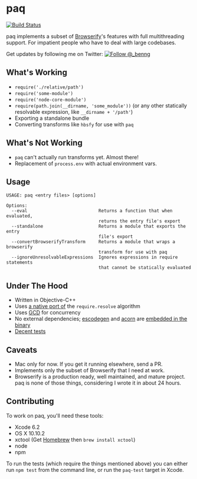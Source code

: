 # paq

[![Build Status](https://travis-ci.org/ben-ng/paq.svg?branch=master)](https://travis-ci.org/ben-ng/paq)

paq implements a subset of [Browserify](http://browserify.org)'s features with full multithreading support. For impatient people who have to deal with large codebases.

Get updates by following me on Twitter:
[![Follow @_benng](http://i.imgur.com/FImwJ9n.png)](https://twitter.com/_benng)

## What's Working

 * `require('./relative/path')`
 * `require('some-module')`
 * `require('node-core-module')`
 * `require(path.join(__dirname, 'some_module'))` (or any other statically resolvable expression, like `__dirname + '/path'`)
 * Exporting a standalone bundle
 * Converting transforms like `hbsfy` for use with `paq`

## What's Not Working
 * `paq` can't actually run transforms yet. Almost there!
 * Replacement of `process.env` with actual environment vars.

## Usage

```
USAGE: paq <entry files> [options]

Options:
  --eval                           Returns a function that when evaluated,
                                   returns the entry file's export
  --standalone                     Returns a module that exports the entry
                                   file's export
  --convertBrowserifyTransform     Returns a module that wraps a browserify
                                   transform for use with paq
  --ignoreUnresolvableExpressions  Ignores expressions in require statements
                                   that cannot be statically evaluated
```

## Under The Hood

 * Written in Objective-C++
 * Uses [a native port of](https://github.com/ben-ng/paq/blob/master/paq/resolve.mm) the `require.resolve` algorithm
 * Uses [GCD](https://developer.apple.com/library/prerelease/mac/documentation/Performance/Reference/GCD_libdispatch_Ref/index.html) for concurrency
 * No external dependencies; [escodegen](https://github.com/estools/escodegen) and [acorn](https://github.com/marijnh/acorn) are [embedded in the binary](http://www.objc.io/issue-6/mach-o-executables.html)
 * [Decent tests](https://github.com/ben-ng/paq/blob/master/paq-tests/main.mm)

## Caveats

 * Mac only for now. If you get it running elsewhere, send a PR.
 * Implements only the subset of Browserify that I need at work.
 * Browserify is a production ready, well maintained, and mature project. paq is none of those things, considering I wrote it in about 24 hours.

## Contributing

To work on paq, you'll need these tools:

- Xcode 6.2
- OS X 10.10.2
- xctool (Get [Homebrew](http://brew.sh) then `brew install xctool`)
- node
- npm

To run the tests (which require the things mentioned above) you can either run `npm test` from the command line, or run the `paq-test` target in Xcode.

